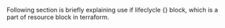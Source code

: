Following section is briefly explaining use if lifeclycle {} block, which is a part of resource block in terraform.
